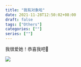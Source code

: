 ```yaml
---
title: "我有对象啦"
date: 2021-11-28T12:50:02+08:00
draft: false
tags: ["Others"]
categories: [""]
series: [""]
---
```


我很爱她！恭喜我吧🎉

![](https://vip1.loli.io/2021/11/29/lFjCdH572MrxbqY.jpg)
